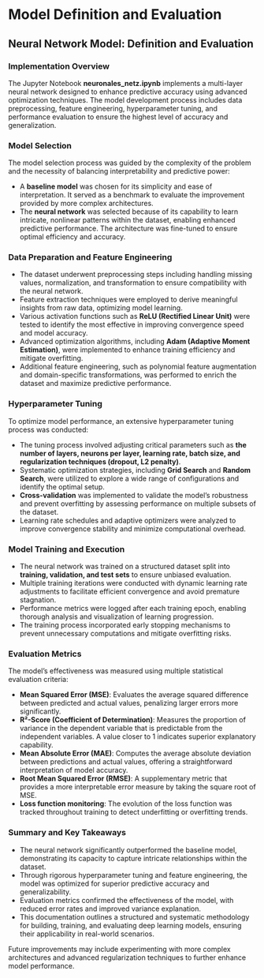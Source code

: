 # Model Definition and Evaluation

## Neural Network Model: Definition and Evaluation

### Implementation Overview
The Jupyter Notebook **neuronales_netz.ipynb** implements a multi-layer neural network designed to enhance predictive accuracy using advanced optimization techniques. The model development process includes data preprocessing, feature engineering, hyperparameter tuning, and performance evaluation to ensure the highest level of accuracy and generalization.

### Model Selection
The model selection process was guided by the complexity of the problem and the necessity of balancing interpretability and predictive power:
- A **baseline model** was chosen for its simplicity and ease of interpretation. It served as a benchmark to evaluate the improvement provided by more complex architectures.
- The **neural network** was selected because of its capability to learn intricate, nonlinear patterns within the dataset, enabling enhanced predictive performance. The architecture was fine-tuned to ensure optimal efficiency and accuracy.

### Data Preparation and Feature Engineering
- The dataset underwent preprocessing steps including handling missing values, normalization, and transformation to ensure compatibility with the neural network.
- Feature extraction techniques were employed to derive meaningful insights from raw data, optimizing model learning.
- Various activation functions such as **ReLU (Rectified Linear Unit)** were tested to identify the most effective in improving convergence speed and model accuracy.
- Advanced optimization algorithms, including **Adam (Adaptive Moment Estimation)**, were implemented to enhance training efficiency and mitigate overfitting.
- Additional feature engineering, such as polynomial feature augmentation and domain-specific transformations, was performed to enrich the dataset and maximize predictive performance.

### Hyperparameter Tuning
To optimize model performance, an extensive hyperparameter tuning process was conducted:
- The tuning process involved adjusting critical parameters such as **the number of layers, neurons per layer, learning rate, batch size, and regularization techniques (dropout, L2 penalty)**.
- Systematic optimization strategies, including **Grid Search** and **Random Search**, were utilized to explore a wide range of configurations and identify the optimal setup.
- **Cross-validation** was implemented to validate the model’s robustness and prevent overfitting by assessing performance on multiple subsets of the dataset.
- Learning rate schedules and adaptive optimizers were analyzed to improve convergence stability and minimize computational overhead.

### Model Training and Execution
- The neural network was trained on a structured dataset split into **training, validation, and test sets** to ensure unbiased evaluation.
- Multiple training iterations were conducted with dynamic learning rate adjustments to facilitate efficient convergence and avoid premature stagnation.
- Performance metrics were logged after each training epoch, enabling thorough analysis and visualization of learning progression.
- The training process incorporated early stopping mechanisms to prevent unnecessary computations and mitigate overfitting risks.

### Evaluation Metrics
The model’s effectiveness was measured using multiple statistical evaluation criteria:
- **Mean Squared Error (MSE)**: Evaluates the average squared difference between predicted and actual values, penalizing larger errors more significantly.
- **R²-Score (Coefficient of Determination)**: Measures the proportion of variance in the dependent variable that is predictable from the independent variables. A value closer to 1 indicates superior explanatory capability.
- **Mean Absolute Error (MAE)**: Computes the average absolute deviation between predictions and actual values, offering a straightforward interpretation of model accuracy.
- **Root Mean Squared Error (RMSE)**: A supplementary metric that provides a more interpretable error measure by taking the square root of MSE.
- **Loss function monitoring**: The evolution of the loss function was tracked throughout training to detect underfitting or overfitting trends.

### Summary and Key Takeaways
- The neural network significantly outperformed the baseline model, demonstrating its capacity to capture intricate relationships within the dataset.
- Through rigorous hyperparameter tuning and feature engineering, the model was optimized for superior predictive accuracy and generalizability.
- Evaluation metrics confirmed the effectiveness of the model, with reduced error rates and improved variance explanation.
- This documentation outlines a structured and systematic methodology for building, training, and evaluating deep learning models, ensuring their applicability in real-world scenarios.

Future improvements may include experimenting with more complex architectures and advanced regularization techniques to further enhance model performance.
